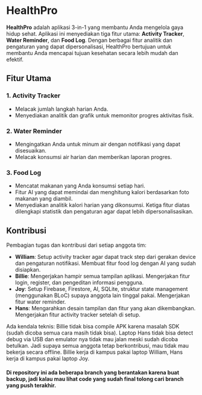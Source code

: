 # HealthPro
**HealthPro** adalah aplikasi 3-in-1 yang membantu Anda mengelola gaya hidup sehat. Aplikasi ini menyediakan tiga fitur utama: **Activity Tracker**, **Water Reminder**, dan **Food Log**. Dengan berbagai fitur analitik dan pengaturan yang dapat dipersonalisasi, HealthPro bertujuan untuk membantu Anda mencapai tujuan kesehatan secara lebih mudah dan efektif.

## Fitur Utama
### 1. **Activity Tracker**
   - Melacak jumlah langkah harian Anda.
   - Menyediakan analitik dan grafik untuk memonitor progres aktivitas fisik.
### 2. **Water Reminder**
   - Mengingatkan Anda untuk minum air dengan notifikasi yang dapat disesuaikan.
   - Melacak konsumsi air harian dan memberikan laporan progres.
### 3. **Food Log**
   - Mencatat makanan yang Anda konsumsi setiap hari.
   - Fitur AI yang dapat memindai dan menghitung kalori berdasarkan foto makanan yang diambil.
   - Menyediakan analitik kalori harian yang dikonsumsi.
Ketiga fitur diatas dilengkapi statistik dan pengaturan agar dapat lebih dipersonalisasikan.

## Kontribusi
Pembagian tugas dan kontribusi dari setiap anggota tim:
- **William**: Setup activity tracker agar dapat track step dari gerakan device dan pengaturan notifikasi. Membuat fitur food log dengan AI yang sudah disiapkan.
- **Billie**: Mengerjakan hampir semua tampilan aplikasi. Mengerjakan fitur login, register, dan pengeditan informasi pengguna.
- **Joy**: Setup Firebase, Firestore, AI, SQLite, struktur state management (menggunakan BLoC) supaya anggota lain tinggal pakai. Mengerjakan fitur water reminder.
- **Hans**: Mengarahkan desain tampilan dan fitur yang akan dikembangkan. Mengerjakan fitur activity tracker setelah di setup.

Ada kendala teknis: Billie tidak bisa compile APK karena masalah SDK (sudah dicoba semua cara masih tidak bisa). Laptop Hans tidak bisa detect debug via USB dan emulator nya tidak mau jalan meski sudah dicoba betulkan. Jadi supaya semua anggota tetap berkontribusi, mau tidak mau bekerja secara offline. Billie kerja di kampus pakai laptop William, Hans kerja di kampus pakai laptop Joy.

#### Di repository ini ada beberapa branch yang berantakan karena buat backup, jadi kalau mau lihat code yang sudah final tolong cari branch yang push terakhir.

